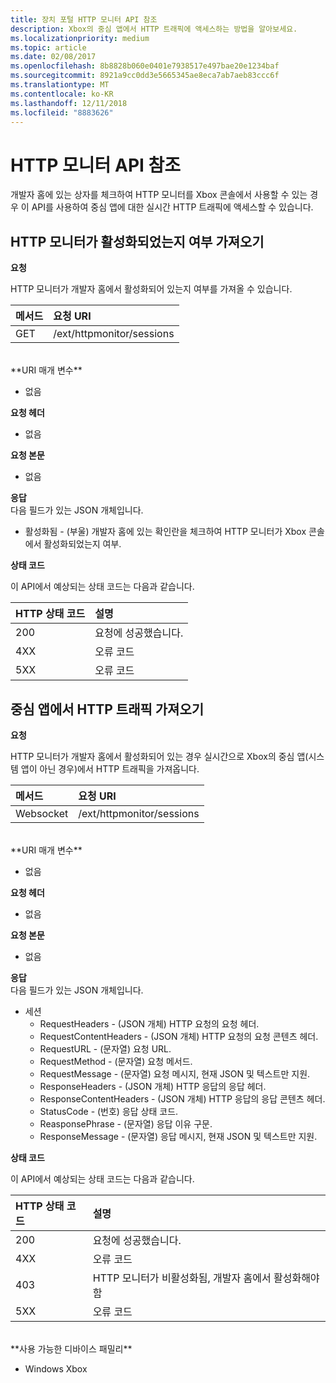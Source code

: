 ```yaml
---
title: 장치 포털 HTTP 모니터 API 참조
description: Xbox의 중심 앱에서 HTTP 트래픽에 액세스하는 방법을 알아보세요.
ms.localizationpriority: medium
ms.topic: article
ms.date: 02/08/2017
ms.openlocfilehash: 8b8828b060e0401e7938517e497bae20e1234baf
ms.sourcegitcommit: 8921a9cc0dd3e5665345ae8eca7ab7aeb83ccc6f
ms.translationtype: MT
ms.contentlocale: ko-KR
ms.lasthandoff: 12/11/2018
ms.locfileid: "8883626"
---
```

# <a name="http-monitor-api-reference"></a>HTTP 모니터 API 참조   
개발자 홈에 있는 상자를 체크하여 HTTP 모니터를 Xbox 콘솔에서 사용할 수 있는 경우 이 API를 사용하여 중심 앱에 대한 실시간 HTTP 트래픽에 액세스할 수 있습니다.

## <a name="get-if-the-http-monitor-is-enabled"></a>HTTP 모니터가 활성화되었는지 여부 가져오기

**요청**

HTTP 모니터가 개발자 홈에서 활성화되어 있는지 여부를 가져올 수 있습니다.

메서드      | 요청 URI
:------     | :-----
GET | /ext/httpmonitor/sessions
<br />
**URI 매개 변수**

- 없음

**요청 헤더**

- 없음

**요청 본문**

- 없음

**응답**   
다음 필드가 있는 JSON 개체입니다.

* 활성화됨 - (부울) 개발자 홈에 있는 확인란을 체크하여 HTTP 모니터가 Xbox 콘솔에서 활성화되었는지 여부.

**상태 코드**

이 API에서 예상되는 상태 코드는 다음과 같습니다.

HTTP 상태 코드      | 설명
:------     | :-----
200 | 요청에 성공했습니다.
4XX | 오류 코드
5XX | 오류 코드

## <a name="get-http-traffic-from-the-focused-app"></a>중심 앱에서 HTTP 트래픽 가져오기
**요청**

HTTP 모니터가 개발자 홈에서 활성화되어 있는 경우 실시간으로 Xbox의 중심 앱(시스템 앱이 아닌 경우)에서 HTTP 트래픽을 가져옵니다.

메서드      | 요청 URI
:------     | :-----
Websocket | /ext/httpmonitor/sessions
<br />
**URI 매개 변수**

- 없음

**요청 헤더**

- 없음

**요청 본문**

- 없음

**응답**   
다음 필드가 있는 JSON 개체입니다.

* 세션
    * RequestHeaders - (JSON 개체) HTTP 요청의 요청 헤더.
    * RequestContentHeaders - (JSON 개체) HTTP 요청의 요청 콘텐츠 헤더.
    * RequestURL - (문자열) 요청 URL.
    * RequestMethod - (문자열) 요청 메서드.
    * RequestMessage - (문자열) 요청 메시지, 현재 JSON 및 텍스트만 지원.
    * ResponseHeaders - (JSON 개체) HTTP 응답의 응답 헤더.
    * ResponseContentHeaders - (JSON 개체) HTTP 응답의 응답 콘텐츠 헤더.
    * StatusCode - (번호) 응답 상태 코드.
    * ReasponsePhrase - (문자열) 응답 이유 구문.
    * ResponseMessage - (문자열) 응답 메시지, 현재 JSON 및 텍스트만 지원.

**상태 코드**

이 API에서 예상되는 상태 코드는 다음과 같습니다.

HTTP 상태 코드      | 설명
:------     | :-----
200 | 요청에 성공했습니다.
4XX | 오류 코드
403 | HTTP 모니터가 비활성화됨, 개발자 홈에서 활성화해야 함
5XX | 오류 코드

<br />
**사용 가능한 디바이스 패밀리**

* Windows Xbox